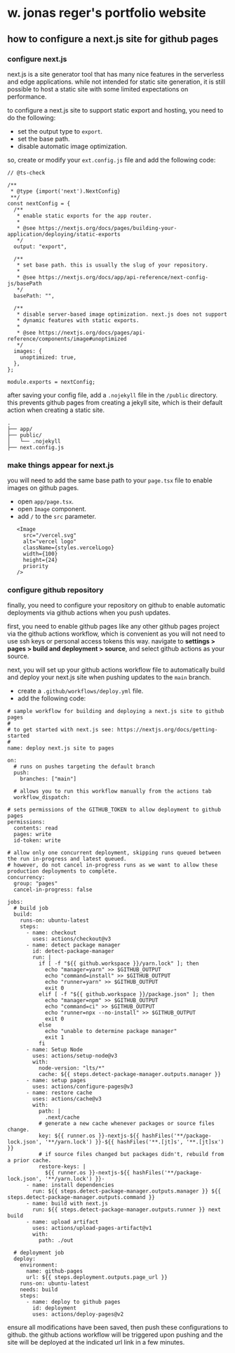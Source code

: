 # w. jonas reger's portfolio website

## how to configure a next.js site for github pages

### configure next.js

next.js is a site generator tool that has many nice features in the serverless and edge applications. while not intended for static site generation, it is still possible to host a static site with some limited expectations on performance.

to configure a next.js site to support static export and hosting, you need to do the following:

- set the output type to `export`.
- set the base path.
- disable automatic image optimization.

so, create or modify your `ext.config.js` file and add the following code:

```
// @ts-check

/**
 * @type {import('next').NextConfig}
 **/
const nextConfig = {
  /**
   * enable static exports for the app router.
   *
   * @see https://nextjs.org/docs/pages/building-your-application/deploying/static-exports
   */
  output: "export",

  /**
   * set base path. this is usually the slug of your repository.
   *
   * @see https://nextjs.org/docs/app/api-reference/next-config-js/basePath
   */
  basePath: "",

  /**
   * disable server-based image optimization. next.js does not support
   * dynamic features with static exports.
   *
   * @see https://nextjs.org/docs/pages/api-reference/components/image#unoptimized
   */
  images: {
    unoptimized: true,
  },
};

module.exports = nextConfig;
```

after saving your config file, add a `.nojekyll` file in the `/public` directory. this prevents github pages from creating a jekyll site, which is their default action when creating a static site.

```
.
├── app/
├── public/
│   └── .nojekyll
├── next.config.js
```

### make things appear for next.js

you will need to add the same base path to your `page.tsx` file to enable images on github pages.

- open `app/page.tsx`.
- open `Image` component.
- add `/` to the `src` parameter.

```
   <Image
     src="/vercel.svg"
     alt="vercel logo"
     className={styles.vercelLogo}
     width={100}
     height={24}
     priority
   />
```

### configure github repository

finally, you need to configure your repository on github to enable automatic deployments via github actions when you push updates.

first, you need to enable github pages like any other github pages project via the github actions workflow, which is convenient as you will not need to use ssh keys or personal access tokens this way. navigate to **settings > pages > build and deployment > source**, and select github actions as your source.

next, you will set up your github actions workflow file to automatically build and deploy your next.js site when pushing updates to the `main` branch.

- create a `.github/workflows/deploy.yml` file.
- add the following code:

```
# sample workflow for building and deploying a next.js site to github pages
#
# to get started with next.js see: https://nextjs.org/docs/getting-started
#
name: deploy next.js site to pages

on:
  # runs on pushes targeting the default branch
  push:
    branches: ["main"]

  # allows you to run this workflow manually from the actions tab
  workflow_dispatch:

# sets permissions of the GITHUB_TOKEN to allow deployment to github pages
permissions:
  contents: read
  pages: write
  id-token: write

# allow only one concurrent deployment, skipping runs queued between the run in-progress and latest queued.
# however, do not cancel in-progress runs as we want to allow these production deployments to complete.
concurrency:
  group: "pages"
  cancel-in-progress: false

jobs:
  # build job
  build:
    runs-on: ubuntu-latest
    steps:
      - name: checkout
        uses: actions/checkout@v3
      - name: detect package manager
        id: detect-package-manager
        run: |
          if [ -f "${{ github.workspace }}/yarn.lock" ]; then
            echo "manager=yarn" >> $GITHUB_OUTPUT
            echo "command=install" >> $GITHUB_OUTPUT
            echo "runner=yarn" >> $GITHUB_OUTPUT
            exit 0
          elif [ -f "${{ github.workspace }}/package.json" ]; then
            echo "manager=npm" >> $GITHUB_OUTPUT
            echo "command=ci" >> $GITHUB_OUTPUT
            echo "runner=npx --no-install" >> $GITHUB_OUTPUT
            exit 0
          else
            echo "unable to determine package manager"
            exit 1
          fi
      - name: Setup Node
        uses: actions/setup-node@v3
        with:
          node-version: "lts/*"
          cache: ${{ steps.detect-package-manager.outputs.manager }}
      - name: setup pages
        uses: actions/configure-pages@v3
      - name: restore cache
        uses: actions/cache@v3
        with:
          path: |
            .next/cache
          # generate a new cache whenever packages or source files change.
          key: ${{ runner.os }}-nextjs-${{ hashFiles('**/package-lock.json', '**/yarn.lock') }}-${{ hashFiles('**.[jt]s', '**.[jt]sx') }}
          # if source files changed but packages didn't, rebuild from a prior cache.
          restore-keys: |
            ${{ runner.os }}-nextjs-${{ hashFiles('**/package-lock.json', '**/yarn.lock') }}-
      - name: install dependencies
        run: ${{ steps.detect-package-manager.outputs.manager }} ${{ steps.detect-package-manager.outputs.command }}
      - name: build with next.js
        run: ${{ steps.detect-package-manager.outputs.runner }} next build
      - name: upload artifact
        uses: actions/upload-pages-artifact@v1
        with:
          path: ./out

  # deployment job
  deploy:
    environment:
      name: github-pages
      url: ${{ steps.deployment.outputs.page_url }}
    runs-on: ubuntu-latest
    needs: build
    steps:
      - name: deploy to github pages
        id: deployment
        uses: actions/deploy-pages@v2
```

ensure all modifications have been saved, then push these configurations to github. the github actions workflow will be triggered upon pushing and the site will be deployed at the indicated url link in a few minutes.
